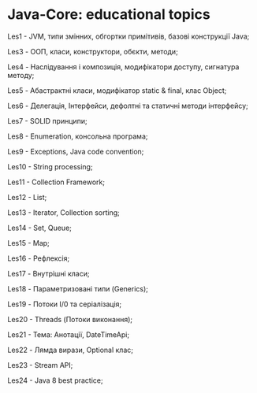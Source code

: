 # Java-Core: educational topics
Les1 - JVM, типи змінних, обгортки примітивів, базові конструкції Java;

Les3 - ООП, класи, конструктори, обєкти, методи;

Les4 - Наслідування і композиція, модифікатори доступу, сигнатура методу;

Les5 - Абастрактні класи, модифікатор static & final, клас Object;

Les6 - Делегація, Інтерфейси, дефолтні та статичні методи інтерфейсу;

Les7 - SOLID принципи;

Les8 - Enumeration, консольна програма;

Les9 - Exceptions, Java code convention;

Les10 - String processing;

Les11 - Collection Framework;

Les12 - List;

Les13 - Iterator, Collection sorting;

Les14 - Set, Queue;

Les15 - Map;

Les16 - Рефлексія;

Les17 - Внутрішні класи;

Les18 - Параметризовані типи (Generics);

Les19 - Потоки I/0 та серіалізація;

Les20 - Threads (Потоки виконання);

Les21 - Teма: Анотації, DateTimeApi;

Les22 - Лямда вирази, Optional клас;

Les23 - Stream API;

Les24 - Java 8 best practice;

